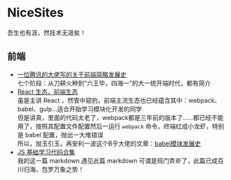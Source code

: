 # NiceSites
吾生也有涯，然技术无涯矣！

## 前端
- [一位腾讯的大佬写的关于前端简略发展史](https://github.com/Huxpro/js-module-7day)   
七个阶段：从刀耕火种到"六王毕，四海一"的大一统开端时代，都有简介
- [React 生态，前端生态](https://github.com/BBiiaoao/reactjs101/blob/zh-CN/Ch01/react-ecosystem-introduction.md)   
虽是主讲 React ，然管中窥豹，前端主流生态也已经蕴含其中：webpack、babel、gulp...适合开始学习模块化开发的同学   
但是讲真，里面的代码太老了，webpack都是三年前的版本了……都已经不能用了，按照其配置文件配置然后一运行 ```webpack``` 命令，终端红成小龙虾，特别是 babel 配置，抛出一大堆错误   
所以，抛玉引玉，再安利一波这个B乎大佬的文章：[babel模块发展史](https://zhuanlan.zhihu.com/p/44174870)
- [JS 基础学习代码合集](https://github.com/stephentian/33-js-concepts)   
我的这一篇 markdown 遇见此篇 markdown 可谓是班门弄斧了，此篇已成百川归海，包罗万象之势！
